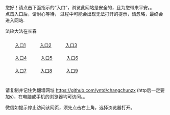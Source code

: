 您好！请点击下面指示的“入口”，浏览此网站是安全的，且为您带来平安。。 <br/>
点击入口后，请耐心等待， 过程中可能会出现无法打开的提示，请忽略，最终会进入网站. </br>

法轮大法在长春<br/>
<div style="padding:10px"><a style="margin:20px" target="_blank" href="https://dhn6nz50fjhdp.cloudfront.net/2Qpsp?uvftiuz" id="ccLink1" rel="nofollow">入口1</a> <a target="_blank" style="margin:20px" href="https://d35qogjj9fa60r.cloudfront.net/2Qpsp?xorjgh" id="ccLink2" rel="nofollow">入口2</a> <a style="margin:20px" target="_blank" href="https://d37tgeo99n9utq.cloudfront.net/2Qpsp?xulxsoya" id="ccLink3" rel="nofollow">入口3</a></div>

<div style="padding:10px" ><a style="margin:20px" target="_blank" href="https://dhn6nz50fjhdp.cloudfront.net/2Qpsp?uvftiuz" id="ccLink4" rel="nofollow">入口4</a> <a style="margin:20px" href="https://d35qogjj9fa60r.cloudfront.net/2Qpsp?xorjgh" target="_blank" id="ccLink5" rel="nofollow">入口5</a> <a style="margin:20px" href="https://d37tgeo99n9utq.cloudfront.net/2Qpsp?xulxsoya" target="_blank" id="ccLink6" rel="nofollow">入口6</a></div>

<div style="padding:10px"><a style="margin:20px" target="_blank" href="https://dhn6nz50fjhdp.cloudfront.net/2Qpsp?uvftiuz" id="ccLink7" rel="nofollow">入口7</a> <a style="margin:20px" href="https://d35qogjj9fa60r.cloudfront.net/2Qpsp?xorjgh" target="_blank" id="ccLink8" rel="nofollow">入口8</a> <a style="margin:20px" target="_blank" href="https://d37tgeo99n9utq.cloudfront.net/2Qpsp?xulxsoya" id="ccLink9" rel="nofollow">入口9</a></div>

<br/>



请复制并记住免翻墙网址 https://github.com/yntd/changchunzx (http后一定要加s)，在电脑或手机的浏览器均可访问。。<br/>

微信如提示停止访问该网页，须先点击右上角，选择浏览器打开。
